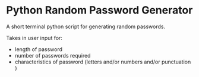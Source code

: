 # Python Random Password Generator

A short terminal python script for generating random passwords.

Takes in user input for:
- length of password
- number of passwords required
- characteristics of password (letters and/or numbers and/or punctuation )